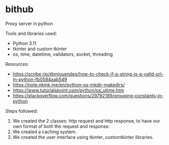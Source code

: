 # bithub
Proxy server in python

Tools and libraries used:
- Python 3.11
- tkinter and custom tkinter
- os, time, datetime, validators, socket, threading

Resources:
- https://scribe.rip/@miguendes/how-to-check-if-a-string-is-a-valid-url-in-python-fb0584aab549
- https://note.nkmk.me/en/python-os-mkdir-makedirs/
- https://www.tutorialspoint.com/python/os_utime.htm
- https://stackoverflow.com/questions/29792189/grouping-constants-in-python

Steps followed:
1) We created the 2 classes: http request and http response, to have our own format of both the request and response.
2) We created a caching system.
3) We created the user interface using tkinter, customtkinter libraries.
